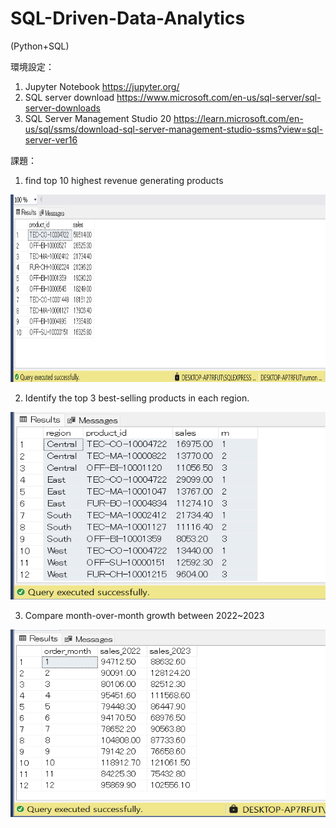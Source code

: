 # SQL-Driven-Data-Analytics
(Python+SQL)

環境設定：
1) Jupyter Notebook
https://jupyter.org/
2) SQL server download
https://www.microsoft.com/en-us/sql-server/sql-server-downloads
3) SQL Server Management Studio 20
https://learn.microsoft.com/en-us/sql/ssms/download-sql-server-management-studio-ssms?view=sql-server-ver16

課題：
1) find top 10 highest revenue generating products
<img src="pictures/top 10 highest saleing product.png" height="300px" width ="550px">

2) Identify the top 3 best-selling products in each region.
 <img src="pictures/top 3 highest selling products in each region.png" height="300px" width = "550px">

3) Compare month-over-month growth between 2022~2023
 <img src="pictures/compare month growth.png" height="300px" width = "550px">
